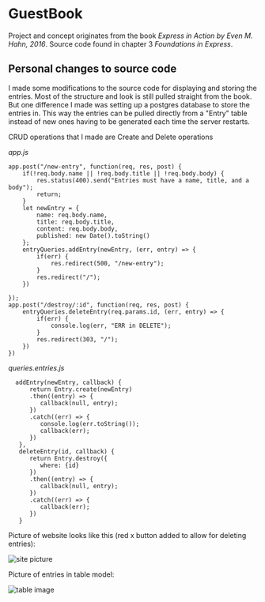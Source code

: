 # GuestBook

Project and concept originates from the book *Express in Action by Even M. Hahn, 2016*. Source code found in chapter 3 *Foundations in Express*.


## Personal changes to source code

I made some modifications to the source code for displaying and storing the entries. Most of the structure and look is still pulled straight from the book.
But one difference I made was setting up a postgres database to store the entries in. This way the entries can be pulled directly from a
"Entry" table instead of new ones having to be generated each time the server restarts. 

CRUD operations that I made are Create and Delete operations 

*app.js*
```
app.post("/new-entry", function(req, res, post) {
    if(!req.body.name || !req.body.title || !req.body.body) {
        res.status(400).send("Entries must have a name, title, and a body");
        return;
    }
    let newEntry = {
        name: req.body.name,
        title: req.body.title,
        content: req.body.body,
        published: new Date().toString()
    };
    entryQueries.addEntry(newEntry, (err, entry) => {
        if(err) {
            res.redirect(500, "/new-entry");
        }
        res.redirect("/");
    })
    
});
app.post("/destroy/:id", function(req, res, post) {
    entryQueries.deleteEntry(req.params.id, (err, entry) => {
        if(err) {
            console.log(err, "ERR in DELETE");
        }
        res.redirect(303, "/");
    })
})
```

*queries.entries.js*
```
  addEntry(newEntry, callback) {
      return Entry.create(newEntry)
      .then((entry) => {
         callback(null, entry);
      })
      .catch((err) => {
         console.log(err.toString());
         callback(err);
      })
   },
   deleteEntry(id, callback) {
      return Entry.destroy({
         where: {id}
      })
      .then((entry) => {
         callback(null, entry);
      })
      .catch((err) => {
         callback(err);
      })
   }
```
   
Picture of website looks like this (red x button added to allow for deleting entries):

![site picture](https://photos.google.com/photo/AF1QipNXbl6bR2a-wziZ9347Wc13OV2YIX3e_JtIl7m3)


Picture of entries in table model:

![table image](https://photos.google.com/photo/AF1QipNPH_b5sAzSuju_RMrT8J6pWNIxX7fzgd6K14cf)


